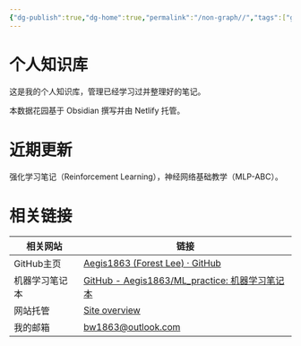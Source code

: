 ```yaml
---
{"dg-publish":true,"dg-home":true,"permalink":"/non-graph//","tags":["gardenEntry"],"dgPassFrontmatter":true,"created":"2023-08-21T11:31:06.787+08:00"}
---
```



# 个人知识库

这是我的个人知识库，管理已经学习过并整理好的笔记。

本数据花园基于 Obsidian 撰写并由 Netlify 托管。

# 近期更新

强化学习笔记（Reinforcement Learning），神经网络基础教学（MLP-ABC）。

# 相关链接

| 相关网站    | 链接                                |
| ---------  | ------------------------------------- |
| GitHub主页 | [Aegis1863 (Forest Lee) · GitHub](https://github.com/Aegis1863)    |
| 机器学习笔记本  | [GitHub - Aegis1863/ML\_practice: 机器学习笔记本](https://github.com/Aegis1863/ML_practice) |
| 网站托管 | [Site overview](https://app.netlify.com/sites/bw666/overview) |
| 我的邮箱| bw1863@outlook.com |